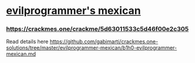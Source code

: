 # [evilprogrammer's mexican](https://crackmes.one/crackme/5d63011533c5d46f00e2c305)
### https://crackmes.one/crackme/5d63011533c5d46f00e2c305


Read details here [](https://github.com/gabimarti/crackmes.one-solutions/tree/master/evilprogrammer-mexican/b1h0-evilprogrammer-mexican.md) https://github.com/gabimarti/crackmes.one-solutions/tree/master/evilprogrammer-mexican/b1h0-evilprogrammer-mexican.md








